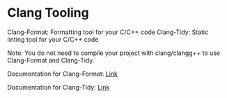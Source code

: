# Clang Tooling

Clang-Format: Formatting tool for your C/C++ code
Clang-Tidy: Static linting tool for your C/C++ code

Note: You do not need to compile your project with clang/clangg++ to use Clang-Format and Clang-Tidy.

Documentation for Clang-Format: [Link](https://clang.llvm.org/docs/ClangFormat.html)

Documentation for Clang-Tidy: [Link](https://clang.llvm.org/extra/clang-tidy/)
